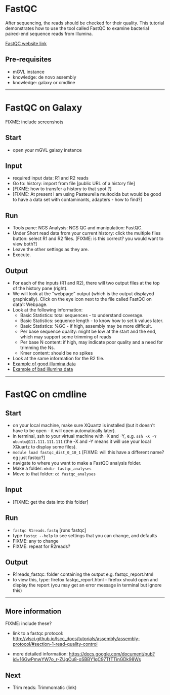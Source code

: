# FastQC

After sequencing, the reads should be checked for their quality. This tutorial demonstrates how to use the tool called FastQC to examine bacterial paired-end sequence reads from Illumina.

[FastQC website link](http://www.bioinformatics.babraham.ac.uk/projects/fastqc/)

## Pre-requisites
- mGVL instance
- knowledge: de novo assembly
- knowledge: galaxy or cmdline

****

# FastQC on Galaxy

FIXME: include screenshots

## Start
- open your mGVL galaxy instance

## Input
- required input data: R1 and R2 reads
- Go to: history: import from file [public URL of a history file]
- [FIXME: how to transfer a history to that spot ?]
- [FIXME: At present I am using Pasteurella multocida but would be good to have a data set with contaminants, adapters - how to find?]

## Run
- Tools pane: <ss>NGS Analysis: NGS QC and manipulation: FastQC</ss>.
- Under <ss>Short read data from your current history</ss>: click the multiple files button: select R1 and R2 files. [FIXME: is this correct? you would want to view both?]
- Leave the other settings as they are.
- <ss>Execute</ss>.

## Output
- For each of the inputs (R1 and R2), there will two output files at the top of the history pane (right).
- We will look at the "webpage" output (which is the output displayed graphically).
Click on the eye icon next to the file called <ss>FastQC on data1: Webpage</ss>.
- Look at the following information:  
    - Basic Statistics: total sequences - to understand coverage.
    - Basic Statistics: sequence length - to know how to set k values later.
    - Basic Statistics: %GC - if high, assembly may be more difficult.  
    - Per base sequence quality: might be low at the start and the end, which may support some trimming of reads
    - Per base N content: if high, may indicate poor quality and a need for trimming the Ns.
    - Kmer content: should be no spikes
- Look at the same information for the R2 file.
- [Example of good illumina data](http://www.bioinformatics.babraham.ac.uk/projects/fastqc/good_sequence_short_fastqc.html)
- [Example of bad illumina data](http://www.bioinformatics.babraham.ac.uk/projects/fastqc/bad_sequence_fastqc.html)

****

# FastQC on cmdline

## Start
- on your local machine, make sure XQuartz is installed (but it doesn't have to be open - it will open automatically later).
- in terminal, ssh to your virtual machine with -X and -Y, e.g. `ssh -X -Y ubuntu@111.111.111.111` (the -X and -Y means it will use your local XQuartz to display some files).
- `module load fastqc_dist_0_10_1` [FIXME: will this have a different name? eg just fastqc?]
- navigate to where you want to make a FastQC analysis folder.
- Make a folder: `mkdir fastqc_analyses`
- Move to that folder: `cd fastqc_analyses`

## Input
- [FIXME: get the data into this folder]

## Run
- `fastqc R1reads.fastq` [runs fastqc]
- type `fastqc --help` to see settings that you can change, and defaults
- FIXME: any to change
- FIXME: repeat for R2reads?

## Output
- R1reads_fastqc: folder containing the output e.g. fastqc_report.html
- to view this, type: firefox fastqc_report.html - firefox should open and display the report
(you may get an error message in terminal but ignore this)

****

## More information

FIXME: include these?

- link to a fastqc protocol:
http://vlsci.github.io/lscc_docs/tutorials/assembly/assembly-protocol/#section-1-read-quality-control

- more detailed information:
https://docs.google.com/document/pub?id=16GwPmwYW7o_r-ZUgCu8-oSBBY1gC97TfTTinGDk98Ws

## Next
- Trim reads: Trimmomatic (link)

